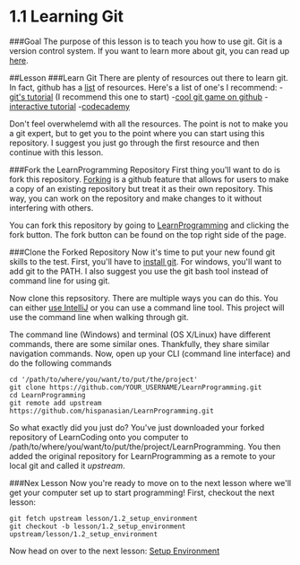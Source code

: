 # 1.1 Learning Git
###Goal
The purpose of this lesson is to teach you how to use git. Git is a version control system. If you want to learn more about git, you can read up [here](https://git-scm.com/book/en/v2/Getting-Started-About-Version-Control).

##Lesson
###Learn Git
There are plenty of resources out there to learn git. In fact, github has a [list](https://help.github.com/articles/good-resources-for-learning-git-and-github/) of resources. Here's a list of one's I recommend:
-[git's tutorial](https://try.github.io/levels/1/challenges/1) (I recommend this one to start)
-[cool git game on github](https://github.com/git-game/git-game)
-[interactive tutorial](http://pcottle.github.io/learnGitBranching/)
-[codecademy](https://www.codecademy.com/learn/learn-git)

Don't feel overwhelemd with all the resources. The point is not to make you a git expert, but to get you to the point where you can start using this repository. I suggest you just go through the first resource and then continue with this lesson.

###Fork the LearnProgramming Repository
First thing you'll want to do is fork this repository. [Forking](https://help.github.com/articles/fork-a-repo/) is a github feature that allows for users to make a copy of an existing repository but treat it as their own repository. This way, you can work on the repository and make changes to it without interfering with others.

You can fork this repository by going to [LearnProgramming](https://github.com/hispanasian/LearnProgramming) and clicking the fork button. The fork button can be found on the top right side of the page.

###Clone the Forked Repository
Now it's time to put your new found git skills to the test. First, you'll have to [install git](https://git-scm.com/book/en/v2/Getting-Started-Installing-Git). For windows, you'll want to add git to the PATH. I also suggest you use the git bash tool instead of command line for using git.

Now clone this repsository. There are multiple ways you can do this. You can either [use IntelliJ](https://www.jetbrains.com/help/idea/2016.1/cloning-a-repository-from-github.html?origin=old_help) or you can use a command line tool. This project will use the command line when walking through git.

The command line (Windows) and terminal (OS X/Linux) have different commands, there are some similar ones. Thankfully, they share similar navigation commands. Now, open up your CLI (command line interface) and do the following commands
```
cd '/path/to/where/you/want/to/put/the/project'
git clone https://github.com/YOUR_USERNAME/LearnProgramming.git
cd LearnProgramming
git remote add upstream https://github.com/hispanasian/LearnProgramming.git
```
So what exactly did you just do? You've just downloaded your forked repository of LearnCoding onto you computer to /path/to/where/you/want/to/put/the/project/LearnProgramming. You then added the original repository for LearnProgramming as a remote to your local git and called it *upstream*. 

###Nex Lesson
Now you're ready to move on to the next lesson where we'll get your computer set up to start programming! First, checkout the next lesson:
```
git fetch upstream lesson/1.2_setup_environment
git checkout -b lesson/1.2_setup_environment upstream/lesson/1.2_setup_environment
```
Now head on over to the next lesson: [Setup Environment](https://github.com/hispanasian/LearnProgramming/tree/lesson/1.2_setup_environment)
